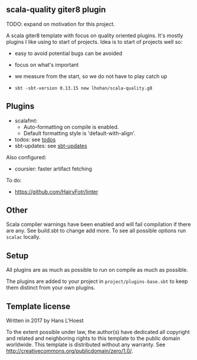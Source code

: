 scala-quality giter8 plugin
----------

TODO: expand on motivation for this project.

A scala giter8 template with focus on quality oriented plugins.
It's mostly plugins I like using to start of projects. Idea is to start of projects well so:
- easy to avoid potential bugs can be avoided
- focus on what's important
- we measure from the start, so we do not have to play catch up

- `sbt -sbt-version 0.13.15 new lhohan/scala-quality.g8`

Plugins
----
- scalafmt:
  - Auto-formatting on compile is enabled.
  - Default formatting style is 'default-with-align'.
- todos: see [todos]
- sbt-updates: see [sbt-updates]

Also configured:
- coursier: faster artifact fetching

To do:
- https://github.com/HairyFotr/linter

Other
------

Scala compiler warnings have been enabled and will fail compilation if there are any.
See build.sbt to change add more. To see all possible options run `scalac` locally.

Setup
--------

All plugins are as much as possible to run on compile as much as possible.

The plugins are added to your project in `project/plugins-base.sbt` to keep them distinct from your own plugins.



Template license
----------------
Written in 2017 by Hans L'Hoest

To the extent possible under law, the author(s) have dedicated all copyright and related
and neighboring rights to this template to the public domain worldwide.
This template is distributed without any warranty. See <http://creativecommons.org/publicdomain/zero/1.0/>.

[todos]: https://github.com/fedragon/sbt-todolist
[sbt-updates]: https://github.com/rtimush/sbt-updates

